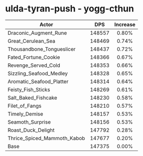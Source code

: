 # ulda-tyran-push - yogg-cthun
| Actor | DPS | Increase |
|---|:---:|:---:|
|Draconic_Augment_Rune|148557|0.80%|
|Great_Cerulean_Sea|148469|0.74%|
|Thousandbone_Tongueslicer|148437|0.72%|
|Fated_Fortune_Cookie|148366|0.67%|
|Revenge_Served_Cold|148353|0.66%|
|Sizzling_Seafood_Medley|148328|0.65%|
|Aromatic_Seafood_Platter|148314|0.64%|
|Feisty_Fish_Sticks|148269|0.61%|
|Salt_Baked_Fishcake|148230|0.58%|
|Filet_of_Fangs|148210|0.57%|
|Timely_Demise|148157|0.53%|
|Seamoth_Surprise|148156|0.53%|
|Roast_Duck_Delight|147792|0.28%|
|Thrice_Spiced_Mammoth_Kabob|147677|0.20%|
|Base|147375|0.00%|
